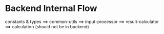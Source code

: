 # Backend Internal Flow

constants & types ==> common-utils ==> input-processor ==> result-calculator ==> calculation (should not be in backend)
